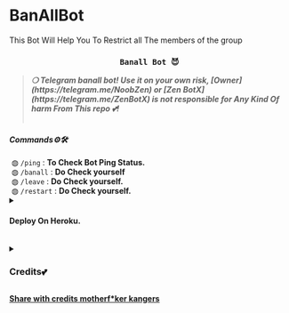 # BanAllBot
This Bot Will Help You To Restrict all The members of the group

<h3 align="center"><strong><code>Banall Bot 😈</code></strong></h3>
<blockquote>
<strong><i>❍&nbsp;Telegram banall bot! Use it on your own risk, [Owner](https://telegram.me/NoobZen) or [Zen BotX](https://telegram.me/ZenBotX) is not responsible for Any Kind Of harm From This repo 💕!</i></strong><br><br>
</blockquote>
<summary><h4><strong><i>Commands⚙️🛠️</i></strong></h4></summary>
&nbsp;◍&nbsp;<code>/ping</code>&nbsp;:&nbsp;<strong>To Check Bot Ping Status.</strong><br>
&nbsp;◍&nbsp;<code>/banall</code>&nbsp;:&nbsp;<strong>Do Check yourself</strong><br>
&nbsp;◍&nbsp;<code>/leave</code>&nbsp;:&nbsp;<strong>Do Check yourself.</strong><br>
&nbsp;◍&nbsp;<code>/restart</code>&nbsp;:&nbsp;<strong>Do Check yourself.</strong>
</details><details>
<summary><h4><strong>Deploy On Heroku. </strong></h4></summary>
<blockquote><strong>You can deploy this bot on <code>Heroku</code> very easily from here!!</strong><br><br>
<a href="https://heroku.com/deploy?template=https://github.com/PyAaditya/Banall"><img src="https://img.shields.io/badge/Deploy%20To%20Heroku-black?style=for-the-badge&logo=heroku" width="200""/></a>
</blockquote> 
</details>

<p>
<details>
<summary><h3><strong>Credits💕</strong></h3></summary>
<strong>All credit Goes To</strong>&nbsp;<code>:-</code><br>
<code>Telegram:- <a href="https://t.me/NoobZen">@NoobZen</a></code><br>
<code>Github:- <a href="https://github.com/PyAaditya">PyAaditya</a></code><br>
</details>
</p>

<b><u>Share with credits motherf*ker kangers</u></b>